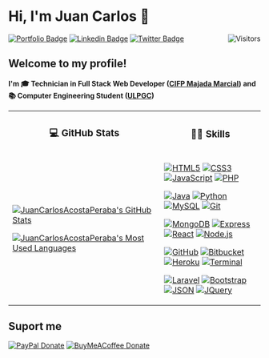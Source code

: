 # Hi, I'm Juan Carlos 👋

[![Portfolio Badge](https://img.shields.io/badge/-Portfolio-Portfolio?color=yellowgreen&style=flat&link=https://juancarlosacostaperaba.github.io/)](https://juancarlosacostaperaba.github.io/)
[![Linkedin Badge](https://img.shields.io/badge/-LinkedIn-LinkedIn?color=informational&style=flat&logo=Linkedin&logoColor=white&link=https://www.linkedin.com/in/juancarlosacostaperaba/)](https://www.linkedin.com/in/juancarlosacostaperaba/)
[![Twitter Badge](https://img.shields.io/badge/-Twitter-%231877F2.svg?color=blue&logoColor=white&logo=twitter&style=flat&link=https://twitter.com/JuanSerberoCode)](https://twitter.com/JuanSerberoCode)
[<img align="right" src="https://api.visitorbadge.io/api/visitors?path=https%3A%2F%2Fgithub.com%2FJuanCarlosAcostaPeraba&countColor=%23dce775&style=flat" alt="Visitors"/>](https://www.visitorbadge.io/)

## Welcome to my profile!

**I'm 🎓 Technician in Full Stack Web Developer ([CIFP Majada Marcial](https://cifpmajadamarcial.com/)) and 📚 Computer Engineering Student ([ULPGC](https://www.ulpgc.es/))**

<table>
<tr>
<th>

### 💻 GitHub Stats

</th>
<th>

### 👨‍💻 Skills

</th>
</tr>
<tr>
<td>

[![JuanCarlosAcostaPeraba's GitHub Stats](https://github-readme-stats.vercel.app/api?username=JuanCarlosAcostaPeraba&show_icons=true&theme=dracula&include_all_commits=true&hide_rank=false&hide_title=true)](https://github.com/anuraghazra/github-readme-stats)

[![JuanCarlosAcostaPeraba's Most Used Languages](https://github-readme-stats.vercel.app/api/top-langs/?username=JuanCarlosAcostaPeraba&layout=compact&theme=dracula&hide_title=true)](https://github.com/anuraghazra/github-readme-stats)
</a>

</td>
<td>

[![HTML5](https://img.shields.io/badge/-HTML5-black?style=flat&logo=html5)](https://html.spec.whatwg.org/multipage/)
[![CSS3](https://img.shields.io/badge/-CSS3-black?style=flat&logo=css3&logoColor=blue)](https://www.w3.org/TR/CSS/#css)
[![JavaScript](https://img.shields.io/badge/-JavaScript-black?style=flat&logo=javascript)](https://developer.mozilla.org/es/docs/Web/JavaScript)
[![PHP](https://img.shields.io/badge/-PHP-black?style=flat&logo=php)](https://www.php.net/)

[![Java](https://img.shields.io/badge/-Java-black?style=flat&logo=java&logoColor=orange)](https://www.oracle.com/java/)
[![Python](https://img.shields.io/badge/-Python-black?style=flat&logo=python)](https://www.python.org/)
[![MySQL](https://img.shields.io/badge/-MySQL-black?style=flat&logo=mysql)](https://www.mysql.com/)
[![Git](https://img.shields.io/badge/-Git-black?style=flat&logo=git)](https://git-scm.com/)

[![MongoDB](https://img.shields.io/badge/-MongoDB-black?style=flat&logo=mongodb)](https://www.mongodb.com/es)
[![Express](https://img.shields.io/badge/-Express-black?style=flat&logo=express)](https://expressjs.com/)
[![React](https://img.shields.io/badge/-React-black?style=flat&logo=react)](https://es.reactjs.org/)
[![Node.js](https://img.shields.io/badge/-Nodejs-black?style=flat&logo=Node.js)](https://nodejs.org/es/)

[![GitHub](https://img.shields.io/badge/-GitHub-black?style=flat&logo=github)](https://github.com)
[![Bitbucket](https://img.shields.io/badge/-Bitbucket-black?style=flat&logo=bitbucket&logoColor=0747a6)](https://bitbucket.org/product/)
[![Heroku](https://img.shields.io/badge/-Heroku-black?style=flat&logo=heroku&logoColor=9f80c2)](https://heroku.com/)
[![Terminal](https://img.shields.io/badge/-Terminal-black?style=flat&logo=iterm2&logoColor=ffffff)]()

[![Laravel](https://img.shields.io/badge/-Laravel-black?style=flat&logo=laravel&)](https://laravel.com/)
[![Bootstrap](https://img.shields.io/badge/-Bootstrap-black?style=flat&logo=bootstrap)](https://getbootstrap.com/)
[![JSON](https://img.shields.io/badge/-json-black?style=flat&logo=json&logoColor=858585)](https://www.json.org/json-en.html)
[![JQuery](https://img.shields.io/badge/-JQuery-black?style=flat&logo=jquery&logoColor=0769ad)](https://jquery.com/)

</td>
</tr>
</table>

## Suport me

[![PayPal Donate](https://img.shields.io/badge/-PayPal-blue.svg?color=informational&maxAge=2592000&style=plastic)](https://www.paypal.com/donate/?hosted_button_id=S6TK2Q4KLJ27W)
[![BuyMeACoffee Donate](https://img.shields.io/badge/-Buy%20me%20a%20Coffee-blue.svg?color=yellow&maxAge=2592000&style=plastic)](https://www.buymeacoffee.com/juanserberocode)
